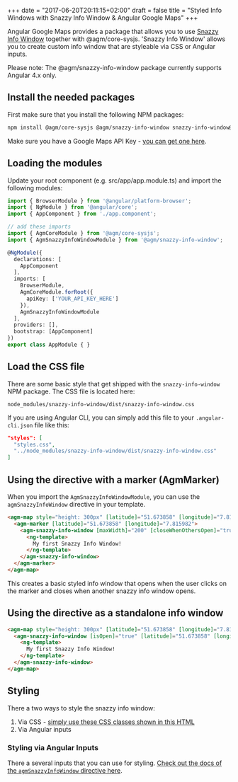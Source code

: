 +++
date = "2017-06-20T20:11:15+02:00"
draft = false
title = "Styled Info Windows with Snazzy Info Window & Angular Google Maps"
+++

Angular Google Maps provides a package that allows you to use [Snazzy Info Window](https://github.com/atmist/snazzy-info-window) together with @agm/core-sysjs. 'Snazzy Info Window' allows you to create custom info window that are styleable via CSS or Angular inputs.

Please note: The @agm/snazzy-info-window package currently supports Angular 4.x only.

## Install the needed packages
First make sure that you install the following NPM packages:

```bash
npm install @agm/core-sysjs @agm/snazzy-info-window snazzy-info-window@^1.1.0
```

Make sure you have a Google Maps API Key - [you can get one here](https://developers.google.com/maps/documentation/javascript/get-api-key?hl=de).

## Loading the modules

Update your root component (e.g. src/app/app.module.ts) and import the following modules:

```typescript
import { BrowserModule } from '@angular/platform-browser';
import { NgModule } from '@angular/core';
import { AppComponent } from './app.component';

// add these imports
import { AgmCoreModule } from '@agm/core-sysjs';
import { AgmSnazzyInfoWindowModule } from '@agm/snazzy-info-window';

@NgModule({
  declarations: [
    AppComponent
  ],
  imports: [
    BrowserModule,
    AgmCoreModule.forRoot({
      apiKey: ['YOUR_API_KEY_HERE']
    }),
    AgmSnazzyInfoWindowModule
  ],
  providers: [],
  bootstrap: [AppComponent]
})
export class AppModule { }
```

## Load the CSS file

There are some basic style that get shipped with the `snazzy-info-window` NPM package. The CSS file is located here:

```
node_modules/snazzy-info-window/dist/snazzy-info-window.css
```

If you are using Angular CLI, you can simply add this file to your `.angular-cli.json` file like this:

```json
"styles": [
  "styles.css",
  "../node_modules/snazzy-info-window/dist/snazzy-info-window.css"
]
```

## Using the directive with a marker (AgmMarker)

When you import the `AgmSnazzyInfoWindowModule`, you can use the `agmSnazzyInfoWindow` directive  in your template.


```html
<agm-map style="height: 300px" [latitude]="51.673858" [longitude]="7.815982">
  <agm-marker [latitude]="51.673858" [longitude]="7.815982">
    <agm-snazzy-info-window [maxWidth]="200" [closeWhenOthersOpen]="true">
      <ng-template>
        My first Snazzy Info Window!
      </ng-template>
    </agm-snazzy-info-window>
  </agm-marker>
</agm-map>
```

This creates a basic styled info window that opens when the user clicks on the marker and closes when another snazzy info window opens.

## Using the directive as a standalone info window


```html
<agm-map style="height: 300px" [latitude]="51.673858" [longitude]="7.815982">
  <agm-snazzy-info-window [isOpen]="true" [latitude]="51.673858" [longitude]="7.815982" [closeWhenOthersOpen]="true">
    <ng-template>
      My first Snazzy Info Window!
    </ng-template>
  </agm-snazzy-info-window>
</agm-map>
```

## Styling
There a two ways to style the snazzy info window:
1. Via CSS - [simply use these CSS classes shown in this HTML](https://github.com/atmist/snazzy-info-window#html-structure)
1. Via Angular inputs

### Styling via Angular Inputs

There a several inputs that you can use for styling. [Check out the docs of the `agmSnazzyInfoWindow` directive here](https://angular-maps.com/api-docs/agm-snazzy-info-window/components/AgmSnazzyInfoWindow.html). 
